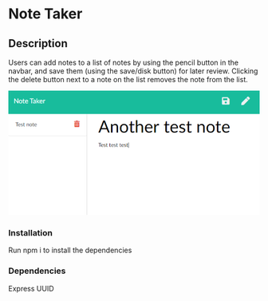 # Note Taker 

## Description

Users can add notes to a list of notes by using the pencil button in the navbar, and save them (using the save/disk button) for later review. Clicking the delete button next to a note on the list removes the note from the list.

![Application](./assets/images/app.png)

### Installation
Run npm i to install the dependencies

### Dependencies
Express
UUID